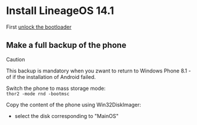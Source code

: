 # Install LineageOS 14.1

First [unlock the bootloader](/content/unlock_bootloader/Readme.md)

## Make a full backup of the phone

> [!CAUTION]
> This backup is mandatory when you zwant to return to Windows Phone 8.1 - of if the installation of Android failed.

Switch the phone to mass storage mode:  
`thor2 -mode rnd -bootmsc`


Copy the content of the phone using Win32DiskImager:
- select the disk corresponding to "MainOS"  
[](backup_0.jpg)
[](backup.jpg)
